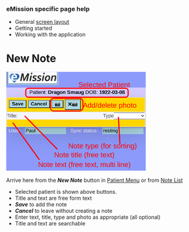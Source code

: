 ### eMission specific page help
* General [screen layout](/help/GeneralLayout.md)
* Getting started
* Working with the application


# New Note
![](/images/NoteNew.png)

Arrive here from the *__New Note__* button in [Patient Menu](/help/PatientPhoto.md) or from [Note List](NoteList.md)
* Selected patient is shown above buttons.
* Title and text are free form text
* *__Save__* to add the note 
* *__Cancel__* to leave without creating a note
* Enter text, title, type and photo as appropriate (all optional)
* Title and text are searchable
